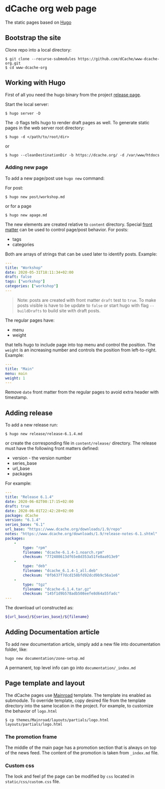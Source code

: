 # dCache org web page

The static pages based on [Hugo](https://gohugo.io)

## Bootstrap the site

Clone repo into a local directory:

```
$ git clone --recurse-submodules https://github.com/dCache/www-dcache-org.git
$ cd www-dcache-org
```

## Working with Hugo

First of all you need the hugo binary from the project [release page](https://github.com/gohugoio/hugo/releases).

Start the local server:

```
$ hugo server -D
```

The `-D` flags tells hugo to render draft pages as well. To generate static pages in the web server root directory:

```
$ hugo -d </path/to/root/dir>
```

or

```
$ hugo --cleanDestinationDir -b https://dcache.org/ -d /var/www/htdocs
```

### Adding new page

To add a new page/post use `hugo new` command:

For post:

```
$ hugo new post/workshop.md
```

or for a page

```
$ hugo new apage.md
```

The new elements are created relative to `content` directory. Special [front matter](https://gohugo.io/content-management/front-matter/) can be used to control page/post behavior. For posts:

- tags
- categories

Both are arrays of strings that can  be used later to identify posts. Example:

```yaml
---
title: "Workshop"
date: 2020-05-31T18:11:34+02:00
draft: false
tags: ["workshop"]
categories: ["workshop"]
---
```

> Note: posts are created with front matter `draft` test to `true`. To make posts visible is have to be update to `false` or start hugo with flag `--buildDrafts` to build site with draft posts.

The regular pages have:

- menu
- weight

that tells hugo to include page into top menu and control the position. The `weight` is an increasing number and controls the position from left-to-right. Example:

```yaml
---
title: "Main"
menu: main
weight: 1
---
```

Remove `date` front matter from the regular pages to avoid extra header with timestamp.

## Adding release

To add a new release run:
```
$ hugo new release/release-6.1.4.md
```
or create the corresponding file in `content/release/` directory. The release must have the following front matters defined:

- version - the version number
- series_base
- url_base
- packages

For example:

```yaml
---
title: "Release 6.1.4"
date: 2020-06-02T00:17:15+02:00
draft: true
date: 2020-06-01T22:42:28+02:00
package: dCache
version: "6.1.4"
series_base: "6.1"
url_base: "https://www.dcache.org/downloads/1.9/repo"
notes: "https://www.dcache.org/downloads/1.9/release-notes-6.1.shtml"
packages:
    -
        type: "rpm"
        filename: "dcache-6.1.4-1.noarch.rpm"
        checksum: "772408613df65e8d353a51fe8aa913e9"
    -
        type: "deb"
        filename: "dcache_6.1.4-1_all.deb"
        checksum: "0fb637f7dcd158bfd92dcd9b9c56a1e6"
    -
        type: "tgz"
        filename: "dcache-6.1.4.tar.gz"
        checksum: "145f1d9b578adb508eefe8d64a55fadc"
---
```

The download url constructed as:

```sh
${url_base}/${series_base}/${filename}
```

## Adding Documentation article

To add new documentation article, simply add a new file into documentation folder, like:

```
hugo new documentation/zone-setup.md
```

A permanent, top level info can go into `documentation/_index.md`

## Page template and layout

The dCache pages use [Mainroad](https://github.com/Vimux/Mainroad) template. The template ins enabled as submodule. To override template, copy desired file from the template directory into the same location in the project. For example, to customize the behavior of `logo.html`

```
$ cp themes/Mainroad/layouts/partials/logo.html layouts/partials/logo.html
```

### The promotion frame

The middle of the main page has a promotion section that is always on top of the news feed. The content of the promotion is taken from `_index.md` file.


### Custom css

The look and feel pf the page can be modified by `css` located in `static/css/custom.css` file.